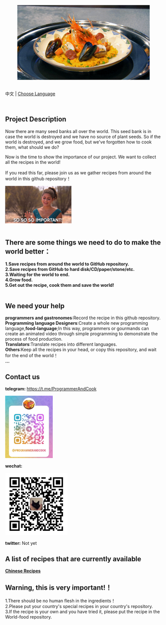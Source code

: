 
<div align="center">
    <img height='240px' src="./img/food_01.gif" alt="world food" />
</div>
<br/>

中文 | [Choose Language](./choose-language.md)
<div align="center">
				<span></span>
</div>
<br/>

## Project Description
<span>Now there are many seed banks all over the world. This seed bank is in case the world is destroyed and we have no source of plant seeds. So if the world is destroyed, and we grow food, but we've forgotten how to cook them, what should we do?</span>
<br/>

Now is the time to show the importance of our project. We want to collect all the recipes in the world!</br>
<br/>
If you read this far, please join us as we gather recipes from around the world in this github repository！</br>
<div align="">
    <img height='120px' src="./img/importmant_01.gif" alt="importamt" />
</div>
<br/>


## There are some things we need to do to make the world better：</br>
**1.Save recipes from around the world to GitHub repository.**</br>
**2.Save recipes from GitHub to hard disk/CD/paper/stone/etc.**</br>
**3.Waiting for the world to end.**</br>
**4.Grow food.**</br>
**5.Get out the recipe, cook them and save the world!**</br>
<br/>


## We need your help
**programmers and gastronomes**:Record the recipe in this github repository.</br>
**Programming language Designers**:Create a whole new programming language,**food-language**;In this way, programmers or gourmands can create an animated video through simple programming to demonstrate the process of food production.</br>
**Translators**:Translate recipes into different languages.</br>
**Others**:Keep all the recipes in your head, or copy this repository, and wait for the end of the world！</br>
**...**
<br/>


## Contact us
**telegram:**
https://t.me/ProgrammerAndCook
<div align="">
    <img height='200px' src="./img/telegram.png" alt="telegram" />
</div>

**wechat:**
<div align="">
    <img height='200px' src="./img/qrcode-for-it_fushang.jpg" alt="wechat" />
</div>

**twitter:**
Not yet
<br/>



## A list of recipes that are currently available
**[Chinese Recipes](https://github.com/world-food/China-food)**
<br/>


## Warning, this is very important!！
1.There should be no human flesh in the ingredients！</br>
2.Please put your country's special recipes in your country's repository.</br>
3.If the recipe is your own and you have tried it, please put the recipe in the World-food repository.</br>
